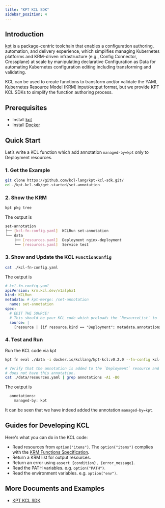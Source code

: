 ```yaml
---
title: "KPT KCL SDK"
sidebar_position: 4
---
```


## Introduction

[kpt](https://github.com/GoogleContainerTools/kpt) is a package-centric toolchain that enables a configuration authoring, automation, and delivery experience, which simplifies managing Kubernetes platforms and KRM-driven infrastructure (e.g., Config Connector, Crossplane) at scale by manipulating declarative Configuration as Data for automating Kubernetes configuration editing including transforming and validating.

KCL can be used to create functions to transform and/or validate the YAML Kubernetes Resource Model (KRM) input/output format, but we provide KPT KCL SDKs to simplify the function authoring process.

## Prerequisites

- Install [kpt](https://github.com/GoogleContainerTools/kpt)
- Install [Docker](https://www.docker.com/)

## Quick Start

Let’s write a KCL function which add annotation `managed-by=kpt` only to Deployment resources.

### 1. Get the Example

```bash
git clone https://github.com/kcl-lang/kpt-kcl-sdk.git/
cd ./kpt-kcl-sdk/get-started/set-annotation
```

### 2. Show the KRM

```bash
kpt pkg tree
```

The output is

```bash
set-annotation
├── [kcl-fn-config.yaml]  KCLRun set-annotation
└── data
    ├── [resources.yaml]  Deployment nginx-deployment
    └── [resources.yaml]  Service test
```

### 3. Show and Update the KCL `FunctionConfig`

```bash
cat ./kcl-fn-config.yaml
```

The output is

```yaml
# kcl-fn-config.yaml
apiVersion: krm.kcl.dev/v1alpha1
kind: KCLRun
metadata: # kpt-merge: /set-annotation
  name: set-annotation
spec:
  # EDIT THE SOURCE!
  # This should be your KCL code which preloads the `ResourceList` to `option("resource_list")`
  source: |
    [resource | {if resource.kind == "Deployment": metadata.annotations: {"managed-by" = "kpt"}} for resource in option("resource_list").items]
```

### 4. Test and Run

Run the KCL code via kpt

```bash
kpt fn eval ./data -i docker.io/kcllang/kpt-kcl:v0.2.0 --fn-config kcl-fn-config.yaml

# Verify that the annotation is added to the `Deployment` resource and the other resource `Service`
# does not have this annotation.
cat ./data/resources.yaml | grep annotations -A1 -B0
```

The output is

```bash
  annotations:
    managed-by: kpt
```

It can be seen that we have indeed added the annotation `managed-by=kpt`.

## Guides for Developing KCL

Here's what you can do in the KCL code:

- Read resources from `option("items")`. The `option("items")` complies with the [KRM Functions Specification](https://kpt.dev/book/05-developing-functions/01-functions-specification).
- Return a KRM list for output resources.
- Return an error using `assert {condition}, {error_message}`.
- Read the PATH variables. e.g. `option("PATH")`.
- Read the environment variables. e.g. `option("env")`.

## More Documents and Examples

- [KPT KCL SDK](https://github.com/kcl-lang/kpt-kcl-sdk)
